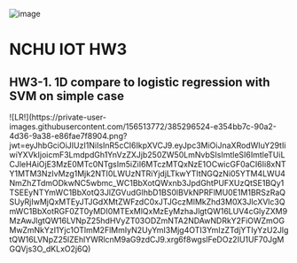 ![image](https://github.com/user-attachments/assets/8218a98b-0dcf-4b92-ac56-3501a928e32f)<h1> NCHU IOT HW3 </h1>

<h2> HW3-1. 1D compare to  logistic regression with SVM on simple case </h2>
![LR!](https://private-user-images.githubusercontent.com/156513772/385296524-e354bb7c-90a2-4d36-9a38-e86fae7f8904.png?jwt=eyJhbGciOiJIUzI1NiIsInR5cCI6IkpXVCJ9.eyJpc3MiOiJnaXRodWIuY29tIiwiYXVkIjoicmF3LmdpdGh1YnVzZXJjb250ZW50LmNvbSIsImtleSI6ImtleTUiLCJleHAiOjE3MzE0MTc0NTgsIm5iZiI6MTczMTQxNzE1OCwicGF0aCI6Ii8xNTY1MTM3NzIvMzg1Mjk2NTI0LWUzNTRiYjdjLTkwYTItNGQzNi05YTM4LWU4NmZhZTdmODkwNC5wbmc_WC1BbXotQWxnb3JpdGhtPUFXUzQtSE1BQy1TSEEyNTYmWC1BbXotQ3JlZGVudGlhbD1BS0lBVkNPRFlMU0E1M1BRSzRaQSUyRjIwMjQxMTEyJTJGdXMtZWFzdC0xJTJGczMlMkZhd3M0X3JlcXVlc3QmWC1BbXotRGF0ZT0yMDI0MTExMlQxMzEyMzhaJlgtQW16LUV4cGlyZXM9MzAwJlgtQW16LVNpZ25hdHVyZT03ODZmNTA2NDAwNDRkY2FiOWZmOGMwZmNkYzI1Yjc1OTlmM2FlMmIyN2UyYmI3Mjg4OTI3YmIzZTdjYTIyYzU2JlgtQW16LVNpZ25lZEhlYWRlcnM9aG9zdCJ9.xrg6f8wgslFeDOz2IU1UF70JgMGQVjs3O_dKLxO2j6Q)
